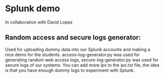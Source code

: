 # Splunk demo
In collaboration with David Lopez

## Random access and secure logs generator:
Used for uploading dummy data into our Splunk accounts and making a nice demo for the students.
access-log-generator.py was used for generating random web access logs, secure-log-generator.py was used for secure logs of our systems.
You can add more ips to the ips.txt file, the idea is that you have enough dummy logs to experiment with Splunk.